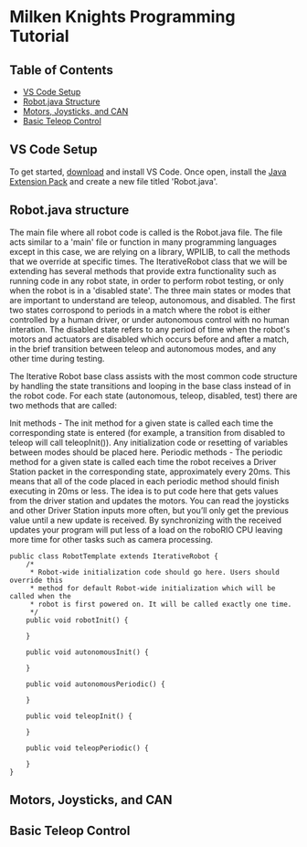 # Milken Knights Programming Tutorial
## Table of Contents
- [VS Code Setup](#VS-Code-Setup)
- [Robot.java Structure](#Robot.java-structure)
- [Motors, Joysticks, and CAN](#Motors,-Joysticks,-and-CAN)
- [Basic Teleop Control](#Basic-Teleop-Control)

## **VS Code Setup**
To get started, [download](https://code.visualstudio.com/Download) and install VS Code. Once open, install the [Java Extension Pack](https://marketplace.visualstudio.com/items?itemName=vscjava.vscode-java-pack) and create a new file titled 'Robot.java'.

## **Robot.java structure**
The main file where all robot code is called is the Robot.java file. The file acts similar to a 'main' file or function in many programming languages except in this case, we are relying on a library, WPILIB, to call the methods that we override at specific times. The IterativeRobot class that we will be extending has several methods that provide extra functionality such as running code in any robot state, in order to perform robot testing, or only when the robot is in a 'disabled state'. The three main states or modes that are important to understand are teleop, autonomous, and disabled. The first two states corrospond to periods in a match where the robot is either controlled by a human driver, or under autonomous control with no human interation. The disabled state refers to any period of time when the robot's motors and actuators are disabled which occurs before and after a match, in the brief transition between teleop and autonomous modes, and any other time during testing. 

The Iterative Robot base class assists with the most common code structure by handling the state transitions and looping in the base class instead of in the robot code. For each state (autonomous, teleop, disabled, test) there are two methods that are called:

Init methods - The init method for a given state is called each time the corresponding state is entered (for example, a transition from disabled to teleop will call teleopInit()). Any initialization code or resetting of variables between modes should be placed here.
Periodic methods - The periodic method for a given state is called each time the robot receives a Driver Station packet in the corresponding state, approximately every 20ms. This means that all of the code placed in each periodic method should finish executing in 20ms or less. The idea is to put code here that gets values from the driver station and updates the motors. You can read the joysticks and other Driver Station inputs more often, but you’ll only get the previous value until a new update is received. By synchronizing with the received updates your program will put less of a load on the roboRIO CPU leaving more time for other tasks such as camera processing.

```
public class RobotTemplate extends IterativeRobot {
    /*
     * Robot-wide initialization code should go here. Users should override this
     * method for default Robot-wide initialization which will be called when the
     * robot is first powered on. It will be called exactly one time.
     */
    public void robotInit() {

    }

    public void autonomousInit() {

    }

    public void autonomousPeriodic() {

    }

    public void teleopInit() {

    }

    public void teleopPeriodic() {

    }
}
```

## **Motors, Joysticks, and CAN**

## **Basic Teleop Control**